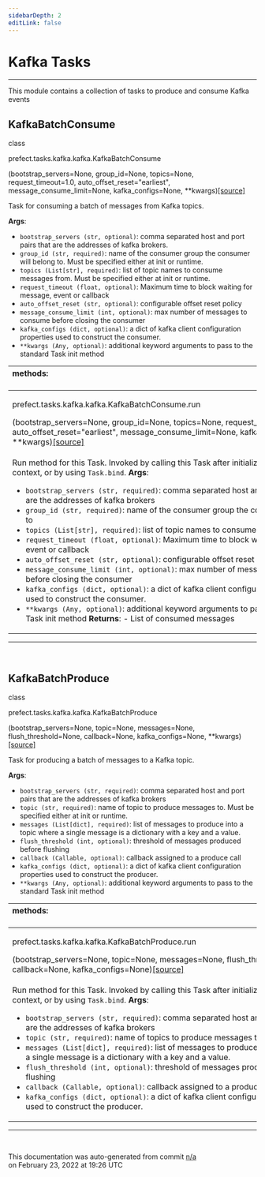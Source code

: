 ```yaml
---
sidebarDepth: 2
editLink: false
---
```

# Kafka Tasks
---
This module contains a collection of tasks to produce and consume Kafka events
 ## KafkaBatchConsume
 <div class='class-sig' id='prefect-tasks-kafka-kafka-kafkabatchconsume'><p class="prefect-sig">class </p><p class="prefect-class">prefect.tasks.kafka.kafka.KafkaBatchConsume</p>(bootstrap_servers=None, group_id=None, topics=None, request_timeout=1.0, auto_offset_reset=&quot;earliest&quot;, message_consume_limit=None, kafka_configs=None, **kwargs)<span class="source"><a href="https://github.com/PrefectHQ/prefect/blob/master/src/prefect/tasks/kafka/kafka.py#L8">[source]</a></span></div>

Task for consuming a batch of messages from Kafka topics.

**Args**:     <ul class="args"><li class="args">`bootstrap_servers (str, optional)`: comma separated host and port pairs that are the         addresses of kafka brokers.     </li><li class="args">`group_id (str, required)`: name of the consumer group the consumer will belong to.         Must be specified either at init or runtime.     </li><li class="args">`topics (List[str], required)`: list of topic names to consume messages from. Must         be specified either at init or runtime.     </li><li class="args">`request_timeout (float, optional)`: Maximum time to block waiting for message, event or callback     </li><li class="args">`auto_offset_reset (str, optional)`: configurable offset reset policy     </li><li class="args">`message_consume_limit (int, optional)`: max number of messages to consume before closing         the consumer     </li><li class="args">`kafka_configs (dict, optional)`: a dict of kafka client configuration properties used to         construct the consumer.     </li><li class="args">`**kwargs (Any, optional)`: additional keyword arguments to pass to the standard Task         init method</li></ul>

|methods: &nbsp;&nbsp;&nbsp;&nbsp;&nbsp;&nbsp;&nbsp;&nbsp;&nbsp;&nbsp;&nbsp;&nbsp;&nbsp;&nbsp;&nbsp;&nbsp;&nbsp;&nbsp;&nbsp;&nbsp;&nbsp;&nbsp;&nbsp;&nbsp;&nbsp;&nbsp;&nbsp;&nbsp;&nbsp;&nbsp;&nbsp;&nbsp;&nbsp;&nbsp;&nbsp;&nbsp;&nbsp;&nbsp;&nbsp;&nbsp;&nbsp;&nbsp;&nbsp;&nbsp;&nbsp;&nbsp;&nbsp;&nbsp;&nbsp;&nbsp;&nbsp;&nbsp;&nbsp;&nbsp;&nbsp;&nbsp;&nbsp;&nbsp;&nbsp;&nbsp;&nbsp;&nbsp;&nbsp;&nbsp;&nbsp;&nbsp;&nbsp;&nbsp;&nbsp;&nbsp;&nbsp;&nbsp;&nbsp;&nbsp;&nbsp;&nbsp;&nbsp;&nbsp;&nbsp;&nbsp;&nbsp;&nbsp;&nbsp;&nbsp;&nbsp;&nbsp;&nbsp;&nbsp;&nbsp;&nbsp;&nbsp;&nbsp;&nbsp;&nbsp;&nbsp;&nbsp;&nbsp;&nbsp;&nbsp;&nbsp;&nbsp;&nbsp;&nbsp;&nbsp;&nbsp;&nbsp;&nbsp;&nbsp;&nbsp;&nbsp;&nbsp;&nbsp;&nbsp;&nbsp;&nbsp;&nbsp;&nbsp;&nbsp;&nbsp;&nbsp;&nbsp;&nbsp;&nbsp;&nbsp;&nbsp;&nbsp;&nbsp;&nbsp;&nbsp;&nbsp;&nbsp;&nbsp;&nbsp;&nbsp;&nbsp;&nbsp;&nbsp;&nbsp;&nbsp;&nbsp;&nbsp;&nbsp;&nbsp;&nbsp;&nbsp;&nbsp;&nbsp;&nbsp;&nbsp;&nbsp;|
|:----|
 | <div class='method-sig' id='prefect-tasks-kafka-kafka-kafkabatchconsume-run'><p class="prefect-class">prefect.tasks.kafka.kafka.KafkaBatchConsume.run</p>(bootstrap_servers=None, group_id=None, topics=None, request_timeout=1.0, auto_offset_reset=&quot;earliest&quot;, message_consume_limit=None, kafka_configs=None, **kwargs)<span class="source"><a href="https://github.com/PrefectHQ/prefect/blob/master/src/prefect/tasks/kafka/kafka.py#L50">[source]</a></span></div>
<p class="methods">Run method for this Task. Invoked by calling this Task after initialization within a Flow context, or by using `Task.bind`. **Args**:     <ul class="args"><li class="args">`bootstrap_servers (str, required)`: comma separated host and port pairs that are the         addresses of kafka brokers     </li><li class="args">`group_id (str, required)`: name of the consumer group the consumer will belong to     </li><li class="args">`topics (List[str], required)`: list of topic names to consume messages from     </li><li class="args">`request_timeout (float, optional)`: Maximum time to block waiting for message, event         or callback     </li><li class="args">`auto_offset_reset (str, optional)`: configurable offset reset policy     </li><li class="args">`message_consume_limit (int, optional)`: max number of messages to consume before         closing the consumer     </li><li class="args">`kafka_configs (dict, optional)`: a dict of kafka client configuration properties used         to construct the consumer.     </li><li class="args">`**kwargs (Any, optional)`: additional keyword arguments to pass to the standard Task         init method **Returns**:     - List of consumed messages</li></ul></p>|

---
<br>

 ## KafkaBatchProduce
 <div class='class-sig' id='prefect-tasks-kafka-kafka-kafkabatchproduce'><p class="prefect-sig">class </p><p class="prefect-class">prefect.tasks.kafka.kafka.KafkaBatchProduce</p>(bootstrap_servers=None, topic=None, messages=None, flush_threshold=None, callback=None, kafka_configs=None, **kwargs)<span class="source"><a href="https://github.com/PrefectHQ/prefect/blob/master/src/prefect/tasks/kafka/kafka.py#L141">[source]</a></span></div>

Task for producing a batch of messages to a Kafka topic.

**Args**:     <ul class="args"><li class="args">`bootstrap_servers (str, required)`: comma separated host and port pairs that are the         addresses of kafka brokers     </li><li class="args">`topic (str, required)`: name of topic to produce messages to. Must be specified         either at init or runtime.     </li><li class="args">`messages (List[dict], required)`: list of messages to produce into a topic where         a single message is a dictionary with a key and a value.     </li><li class="args">`flush_threshold (int, optional)`: threshold of messages produced before flushing     </li><li class="args">`callback (Callable, optional)`: callback assigned to a produce call     </li><li class="args">`kafka_configs (dict, optional)`: a dict of kafka client configuration properties used to         construct the producer.     </li><li class="args">`**kwargs (Any, optional)`: additional keyword arguments to pass to the standard Task         init method</li></ul>

|methods: &nbsp;&nbsp;&nbsp;&nbsp;&nbsp;&nbsp;&nbsp;&nbsp;&nbsp;&nbsp;&nbsp;&nbsp;&nbsp;&nbsp;&nbsp;&nbsp;&nbsp;&nbsp;&nbsp;&nbsp;&nbsp;&nbsp;&nbsp;&nbsp;&nbsp;&nbsp;&nbsp;&nbsp;&nbsp;&nbsp;&nbsp;&nbsp;&nbsp;&nbsp;&nbsp;&nbsp;&nbsp;&nbsp;&nbsp;&nbsp;&nbsp;&nbsp;&nbsp;&nbsp;&nbsp;&nbsp;&nbsp;&nbsp;&nbsp;&nbsp;&nbsp;&nbsp;&nbsp;&nbsp;&nbsp;&nbsp;&nbsp;&nbsp;&nbsp;&nbsp;&nbsp;&nbsp;&nbsp;&nbsp;&nbsp;&nbsp;&nbsp;&nbsp;&nbsp;&nbsp;&nbsp;&nbsp;&nbsp;&nbsp;&nbsp;&nbsp;&nbsp;&nbsp;&nbsp;&nbsp;&nbsp;&nbsp;&nbsp;&nbsp;&nbsp;&nbsp;&nbsp;&nbsp;&nbsp;&nbsp;&nbsp;&nbsp;&nbsp;&nbsp;&nbsp;&nbsp;&nbsp;&nbsp;&nbsp;&nbsp;&nbsp;&nbsp;&nbsp;&nbsp;&nbsp;&nbsp;&nbsp;&nbsp;&nbsp;&nbsp;&nbsp;&nbsp;&nbsp;&nbsp;&nbsp;&nbsp;&nbsp;&nbsp;&nbsp;&nbsp;&nbsp;&nbsp;&nbsp;&nbsp;&nbsp;&nbsp;&nbsp;&nbsp;&nbsp;&nbsp;&nbsp;&nbsp;&nbsp;&nbsp;&nbsp;&nbsp;&nbsp;&nbsp;&nbsp;&nbsp;&nbsp;&nbsp;&nbsp;&nbsp;&nbsp;&nbsp;&nbsp;&nbsp;&nbsp;&nbsp;|
|:----|
 | <div class='method-sig' id='prefect-tasks-kafka-kafka-kafkabatchproduce-run'><p class="prefect-class">prefect.tasks.kafka.kafka.KafkaBatchProduce.run</p>(bootstrap_servers=None, topic=None, messages=None, flush_threshold=None, callback=None, kafka_configs=None)<span class="source"><a href="https://github.com/PrefectHQ/prefect/blob/master/src/prefect/tasks/kafka/kafka.py#L178">[source]</a></span></div>
<p class="methods">Run method for this Task. Invoked by calling this Task after initialization within a Flow context, or by using `Task.bind`. **Args**: <ul class="args"><li class="args">`bootstrap_servers (str, required)`: comma separated host and port pairs that are the     addresses of kafka brokers </li><li class="args">`topic (str, required)`: name of topics to produce messages to </li><li class="args">`messages (List[dict], required)`: list of messages to produce into topics where     a single message is a dictionary with a key and a value. </li><li class="args">`flush_threshold (int, optional)`: threshold of messages produced before flushing </li><li class="args">`callback (Callable, optional)`: callback assigned to a produce call </li><li class="args">`kafka_configs (dict, optional)`: a dict of kafka client configuration properties used to     construct the producer.</li></ul></p>|

---
<br>


<p class="auto-gen">This documentation was auto-generated from commit <a href='https://github.com/PrefectHQ/prefect/commit/n/a'>n/a</a> </br>on February 23, 2022 at 19:26 UTC</p>